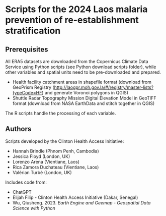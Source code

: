 # Scripts for the 2024 Laos malaria prevention of re-establishment stratification

## Prerequisites
All ERA5 datasets are downloaded from the Copernicus Climate Data Service using Python scripts (see Python download scripts folder), while other variables and spatial units need to be pre-downloaded and prepared.

- Health facility catchment areas in shapefile format (download from GeoPrism Registry (http://laogpr.moh.gov.la/#/registry/master-lists?typeCode=HF) and generate Voronoi polygons in QGIS)
- Shuttle Radar Topography Mission Digital Elevation Model in GeoTIFF format (download from NASA EarthData and stitch together in QGIS)

The R scripts handle the processing of each variable.

## Authors
Scripts developed by the Clinton Health Access Initiative:
- Hannah Brindle (Phnom Penh, Cambodia)
- Jessica Floyd (London, UK)
- Lorenzo Arena (Vientiane, Laos)
- Rica Zamora Duchateau (Vientiane, Laos)
- Valérian Turbé (London, UK)

Includes code from:
- ChatGPT
- Elijah Filip - Clinton Health Access Initiative (Dakar, Senegal)
- Wu, Qiusheng. 2023. _Earth Engine and Geemap - Geospatial Data Science with Python_
